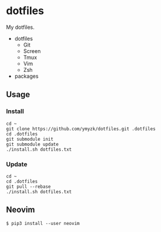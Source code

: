 # dotfiles
My dotfiles.

- dotfiles
  - Git
  - Screen
  - Tmux
  - Vim
  - Zsh
- packages

## Usage
### Install
```
cd ~
git clone https://github.com/ymyzk/dotfiles.git .dotfiles
cd .dotfiles
git submodule init
git submodule update
./install.sh dotfiles.txt
```

### Update
```
cd ~
cd .dotfiles
git pull --rebase
./install.sh dotfiles.txt
```

## Neovim
```console
$ pip3 install --user neovim
```
